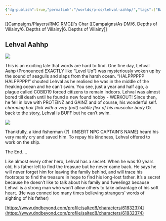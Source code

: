 ```yaml
---
{"dg-publish":true,"permalink":"/worlds/p-cs/lehval-aahhp/","tags":["Balky","Pirate"]}
---
```


[[Campaigns/Players/RMC\|RMC]]'s Char
[[Campaigns/As DM/6. Depths of Villainy/6. Depths of Villainy\|6. Depths of Villainy]]
## Lehval Aahhp

![](https://lh7-us.googleusercontent.com/lOQSiCkHPvQCWaB871NpDwO2Ha8ap7qQnRB4gSZN5l3bluD89zVY_BBGq7RQARIQV2n3jCIBjxrMjzJr1XPPwfakYjBj0OUWeIeUNUUTrd7EoAmmpKdu4S0JutwhOfSMQAUVS21EZgd4TTAP8LvtYw)

This is an exciting tale that words are hard to find. One fine day, Lehval Aahp (Pronounced EXACTLY like “Level Up”) was mysteriously woken up by the sound of seagulls and slaps from the harsh ocean. “HALPPPPPP HALPPPPP!” shouted Lehval as he realised he was in the middle of the freaking ocean and he can’t swim. You see, just a year and half ago, a plague called COBID19 forced citizens to remain indoors. Lehval was almost bored till death until he found a new found hobby - WERKOUT! Since then, he fell in love with PROTEINZ and GAINZ and of course, his wonderful self. *charming hair flick with a very (not) subtle flex of his muscular body* Ok back to the story, Lehval is BUFF but he can’t swim. 

![](https://lh7-us.googleusercontent.com/8oQsLRqK6PY0n_uPdILfGuxqVlIDfGUzQGTZHjRyLZGxMmQIAsgwxfk9qPxasEeicwoQiRYvPGwV4dO-e8j_pY3aNAqfHqDec3I7h7YL1aKSHFLsd1FL_XnaduYGTb59Beip2m2ub9412BZxphkcTg)  

Thankfully, a kind fisherman (?)  (INSERT NPC CAPTAIN’S NAME) heard his very manly cry and saved him. To repay his kindness, Lehval offered to work on the ship. 

The End….

Like almost every other hero, Lehval has a secret. When he was 10 years old, his father left to find the treasure but he never came back. He says he will never forget him for leaving the family behind, and will trace his footsteps to find the treasure in hope to find his long-lost father. It’s a secret because he doesn’t like to talk about his family and fweelingz because Lehval is a strong man who won’t allow others to take advantage of his soft heart. (He was conned too many times believing strangers’ words of sighting of his father)

[https://www.dndbeyond.com/profile/salted8/characters/61832374](https://www.dndbeyond.com/profile/salted8/characters/61832374)